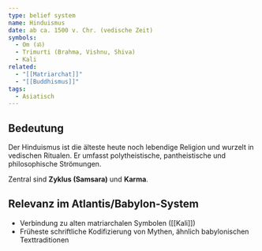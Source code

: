 ```yaml
---
type: belief system
name: Hinduismus
date: ab ca. 1500 v. Chr. (vedische Zeit)
symbols:
  - Om (ॐ)
  - Trimurti (Brahma, Vishnu, Shiva)
  - Kali
related:
  - "[[Matriarchat]]"
  - "[[Buddhismus]]"
tags:
  - Asiatisch
---
```


## Bedeutung
Der Hinduismus ist die älteste heute noch lebendige Religion und wurzelt in vedischen Ritualen. Er umfasst polytheistische, pantheistische und philosophische Strömungen.  

Zentral sind **Zyklus (Samsara)** und **Karma**.

## Relevanz im Atlantis/Babylon-System
- Verbindung zu alten matriarchalen Symbolen ([[Kali]])  
- Früheste schriftliche Kodifizierung von Mythen, ähnlich babylonischen Texttraditionen
